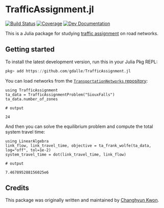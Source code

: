 # TrafficAssignment.jl

[![Build Status](https://github.com/gdalle/TrafficAssignment.jl/actions/workflows/Test.yml/badge.svg?branch=master)](https://github.com/gdalle/TrafficAssignment.jl/actions/workflows/Test.yml?query=branch%3Amaster)
[![Coverage](https://codecov.io/gh/gdalle/TrafficAssignment.jl/branch/master/graph/badge.svg)](https://app.codecov.io/gh/gdalle/TrafficAssignment.jl)
[![Dev Documentation](https://img.shields.io/badge/docs-dev-blue.svg)](https://gdalle.github.io/TrafficAssignment.jl/dev/)

This is a Julia package for studying [traffic assignment](https://en.wikipedia.org/wiki/Route_assignment) on road networks.

## Getting started

To install the latest development version, run this in your Julia Pkg REPL:

```julia
pkg> add https://github.com/gdalle/TrafficAssignment.jl
```

You can load networks from the [`TransportationNetworks` repository](https://github.com/bstabler/TransportationNetworks):

```jldoctest readme
using TrafficAssignment
ta_data = TrafficAssignmentProblem("SiouxFalls")
ta_data.number_of_zones

# output

24
```

And then you can solve the equilibrium problem and compute the total system travel time:

```jldoctest readme
using LinearAlgebra
link_flow, link_travel_time, objective = ta_frank_wolfe(ta_data, log="off", tol=1e-2)
system_travel_time = dot(link_travel_time, link_flow)

# output

7.467895288156025e6
```

## Credits

This package was originally written and maintained by [Changhyun Kwon](http://www.chkwon.net).
